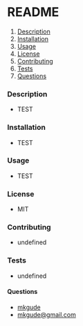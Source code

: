 # README
  1. [Description](#description)
  2. [Installation](#installation)
  3. [Usage](#usage)
  4. [License](#license)
  5. [Contributing](#contributing)
  6. [Tests](#tests)
  7. [Questions](#questions)
  ### Description
  * TEST
  ### Installation
  * TEST
  ### Usage
  * TEST
  ### License
  * MIT
  ### Contributing
  * undefined
  ### Tests
  * undefined
  #### Questions
  * [mkgude](https://github.com/mkgude)
  * mkgude@gmail.com
